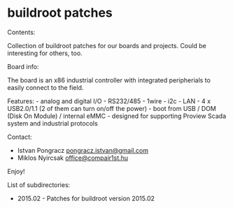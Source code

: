 # buildroot patches

Contents:

  Collection of buildroot patches for our boards and projects.
  Could be interesting for others, too.

Board info:

  The board is an x86 industrial controller with integrated 
  peripherials to easily connect to the field.

  Features:
    - analog and digital I/O
    - RS232/485
    - 1wire
    - i2c
    - LAN
    - 4 x USB2.0/1.1 (2 of them can turn on/off the power)
    - boot from USB / DOM (Disk On Module) / internal eMMC
    - designed for supporting Proview Scada system and industrial protocols

Contact: 
  - Istvan Pongracz  <pongracz.istvan@gmail.com>
  - Miklos Nyircsak  <office@compair1st.hu>

Enjoy!

List of subdirectories:
  - 2015.02  -  Patches for buildroot version 2015.02
